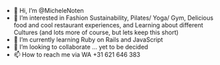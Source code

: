 - 👋 Hi, I’m @MicheleNoten
- 👀 I’m interested in Fashion Sustainability, Pilates/ Yoga/ Gym, Delicious food and cool restaurant experiences, and Learning about different Cultures (and lots more of course, but lets keep this short) 
- 🌱 I’m currently learning Ruby on Rails and JavaScript
- 💞️ I’m looking to collaborate ... yet to be decided
- 📫 How to reach me via WA +31 621 646 383 

<!---
MicheleNoten/MicheleNoten is a ✨ special ✨ repository because its `README.md` (this file) appears on your GitHub profile.
You can click the Preview link to take a look at your changes.
--->
